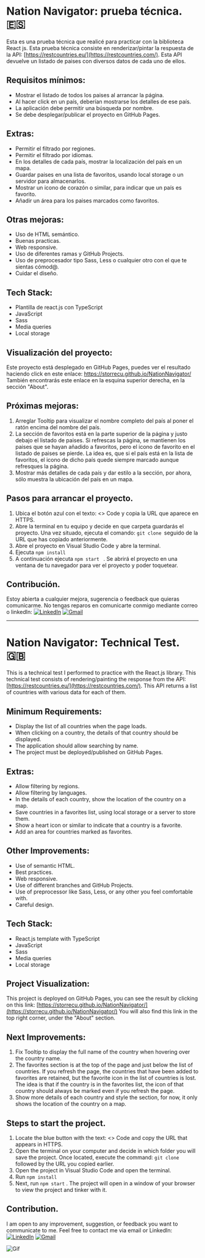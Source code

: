 # Nation Navigator: prueba técnica. :es: 

Esta es una prueba técnica que realicé para practicar con la biblioteca React js. 
Esta prueba técnica consiste en renderizar/pintar la respuesta de la API: [https://restcountries.eu/](https://restcountries.com/). Esta API devuelve un listado de paises con diversos datos de cada uno de ellos. 

## Requisitos mínimos: 

- Mostrar el listado de todos los paises al arrancar la página.
- Al hacer click en un país, deberían mostrarse los detalles de ese país.
- La aplicación debe permitir una búsqueda por nombre.
- Se debe desplegar/publicar el proyecto en GitHub Pages.

## Extras: 

- Permitir el filtrado por regiones.
- Permitir el filtrado por idiomas.
- En los detalles de cada país, mostrar la localización del país en un mapa.
- Guardar paises en una lista de favoritos, usando local storage o un servidor para almacenarlos.
- Mostrar un icono de corazón o similar, para indicar que un país es favorito.
- Añadir un área para los paises marcados como favoritos.

## Otras mejoras: 

- Uso de HTML semántico.
- Buenas practicas.
- Web responsive. 
- Uso de diferentes ramas y GitHub Projects.
- Uso de preprocesador tipo Sass, Less o cualquier otro con el que te sientas cómod@.
- Cuidar el diseño.

## Tech Stack:

- Plantilla de react.js con TypeScript
- JavaScript
- Sass
- Media queries
- Local storage

## Visualización del proyecto:

Este proyecto está desplegado en GitHub Pages, puedes ver el resultado haciendo click en este enlace: https://storrecu.github.io/NationNavigator/
También encontrarás este enlace en la esquina superior derecha, en la sección "About".

## Próximas mejoras: 

1. Arreglar Tooltip para visualizar el nombre completo del país al poner el ratón encima del nombre del país.
2. La sección de favoritos está en la parte superior de la página y justo debajo el listado de paises. Si refrescas la página, se mantienen los paises que se hayan añadido a favoritos, pero el icono de favorito en el listado de paises se pierde. La idea es, que si el país está en la lista de favoritos, el icono de dicho país quede siempre marcado aunque refresques la página.
3. Mostrar más detalles de cada país y dar estilo a la sección, por ahora, sólo muestra la ubicación del país en un mapa.

## Pasos para arrancar el proyecto.

1. Ubica el botón azul con el texto: <> Code y copia la URL que aparece en HTTPS.
2. Abre la terminal en tu equipo y decide en que carpeta guardarás el proyecto. Una vez situado, ejecuta el comando: ```git clone ```seguido de la URL que has copiado anteriormente.
3. Abre el proyecto en Visual Studio Code y abre la terminal.
4. Ejecuta ```npm install ```
5. A continuación ejecuta ```npm start ``` . Se abrirá el proyecto en una ventana de tu navegador para ver el proyecto y poder toquetear.

## Contribución.
Estoy abierta a cualquier mejora, sugerencia o feedback que quieras comunicarme. No tengas reparos en comunicarte conmigo mediante correo o linkedIn: 
[![LinkedIn](https://img.shields.io/badge/LinkedIn-%230077B5.svg?logo=linkedin&logoColor=white)](https://linkedin.com/in/silviatorrecu) 
[![Gmail](https://img.shields.io/badge/-Gmail-c14438?style=flat&logo=Gmail&logoColor=white)](mailto:silviatc1993@gmail.com)

***

# Nation Navigator: Technical Test. 🇬🇧

This is a technical test I performed to practice with the React.js library.
This technical test consists of rendering/painting the response from the API: [https://restcountries.eu/](https://restcountries.com/). This API returns a list of countries with various data for each of them.

## Minimum Requirements:

- Display the list of all countries when the page loads.
- When clicking on a country, the details of that country should be displayed.
- The application should allow searching by name.
- The project must be deployed/published on GitHub Pages.

## Extras:

- Allow filtering by regions.
- Allow filtering by languages.
- In the details of each country, show the location of the country on a map.
- Save countries in a favorites list, using local storage or a server to store them.
- Show a heart icon or similar to indicate that a country is a favorite.
- Add an area for countries marked as favorites.

## Other Improvements:

- Use of semantic HTML.
- Best practices.
- Web responsive.
- Use of different branches and GitHub Projects.
- Use of preprocessor like Sass, Less, or any other you feel comfortable with.
- Careful design.

## Tech Stack:

- React.js template with TypeScript
- JavaScript
- Sass
- Media queries
- Local storage

## Project Visualization:

This project is deployed on GitHub Pages, you can see the result by clicking on this link: [https://storrecu.github.io/NationNavigator/](https://storrecu.github.io/NationNavigator/)
You will also find this link in the top right corner, under the "About" section.

## Next Improvements:

1. Fix Tooltip to display the full name of the country when hovering over the country name.
2. The favorites section is at the top of the page and just below the list of countries. If you refresh the page, the countries that have been added to favorites are retained, but the favorite icon in the list of countries is lost. The idea is that if the country is in the favorites list, the icon of that country should always be marked even if you refresh the page.
3. Show more details of each country and style the section, for now, it only shows the location of the country on a map.

## Steps to start the project.

1. Locate the blue button with the text: <> Code and copy the URL that appears in HTTPS.
2. Open the terminal on your computer and decide in which folder you will save the project. Once located, execute the command: ```git clone``` followed by the URL you copied earlier.
3. Open the project in Visual Studio Code and open the terminal.
4. Run ```npm install```
5. Next, run ```npm start``` . The project will open in a window of your browser to view the project and tinker with it.

## Contribution.
I am open to any improvement, suggestion, or feedback you want to communicate to me. Feel free to contact me via email or LinkedIn:
[![LinkedIn](https://img.shields.io/badge/LinkedIn-%230077B5.svg?logo=linkedin&logoColor=white)](https://linkedin.com/in/silviatorrecu) 
[![Gmail](https://img.shields.io/badge/-Gmail-c14438?style=flat&logo=Gmail&logoColor=white)](mailto:silviatc1993@gmail.com)


![Gif](https://media.giphy.com/media/v1.Y2lkPTc5MGI3NjExeGhvd2pybWswNnZoenJzemNvaTduZmdldGdxMHNob2FmM3M0b2NyYyZlcD12MV9pbnRlcm5hbF9naWZfYnlfaWQmY3Q9Zw/UDZLeuSYv17KwPPxIq/giphy.gif)

